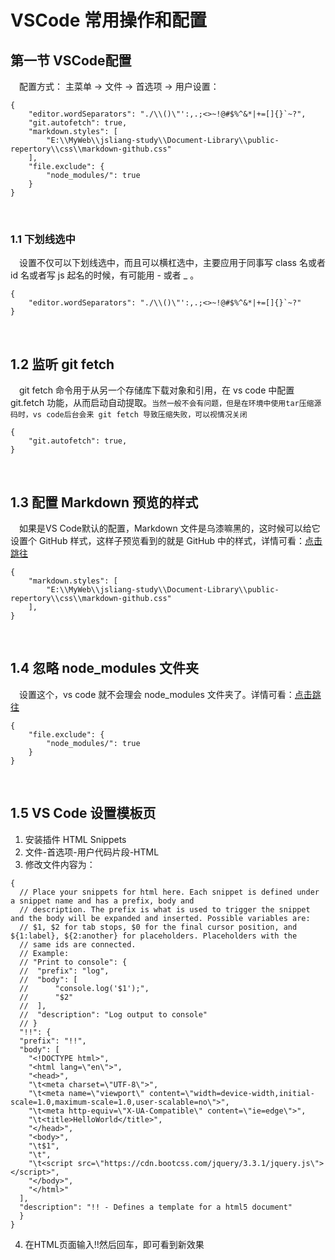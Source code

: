 # VSCode 常用操作和配置

## 第一节 VSCode配置

&emsp;配置方式： 主菜单 -> 文件 -> 首选项 -> 用户设置：
```
{
    "editor.wordSeparators": "./\\()\"':,.;<>~!@#$%^&*|+=[]{}`~?",
    "git.autofetch": true,
    "markdown.styles": [
        "E:\\MyWeb\\jsliang-study\\Document-Library\\public-repertory\\css\\markdown-github.css"
    ],
    "file.exclude": {
        "node_modules/": true
    }
}
```

<br>

### 1.1 下划线选中
&emsp;设置不仅可以下划线选中，而且可以横杠选中，主要应用于同事写 class 名或者 id 名或者写 js 起名的时候，有可能用 - 或者 _ 。
```
{
    "editor.wordSeparators": "./\\()\"':,.;<>~!@#$%^&*|+=[]{}`~?"
}
```

<br>

## 1.2 监听 git fetch
&emsp;git fetch 命令用于从另一个存储库下载对象和引用，在 vs code 中配置 git.fetch 功能，从而启动自动提取。`当然一般不会有问题，但是在环境中使用tar压缩源码时，vs code后台会来 git fetch 导致压缩失败，可以视情况关闭`
```
{
    "git.autofetch": true,
}
```

<br>

## 1.3 配置 Markdown 预览的样式
&emsp;如果是VS Code默认的配置，Markdown 文件是乌漆嘛黑的，这时候可以给它设置个 GitHub 样式，这样子预览看到的就是 GitHub 中的样式，详情可看：[点击跳往](../markdown/markdown.md)
```
{
    "markdown.styles": [
        "E:\\MyWeb\\jsliang-study\\Document-Library\\public-repertory\\css\\markdown-github.css"
    ],
}
```

<br>

## 1.4 忽略 node_modules 文件夹
&emsp;设置这个，vs code 就不会理会 node_modules 文件夹了。详情可看：[点击跳往](../git/git.md)
```
{
    "file.exclude": {
        "node_modules/": true
    }
}
```

<br>

## 1.5 VS Code 设置模板页

1. 安装插件 HTML Snippets
2. 文件-首选项-用户代码片段-HTML
3. 修改文件内容为：

```
{
  // Place your snippets for html here. Each snippet is defined under a snippet name and has a prefix, body and 
  // description. The prefix is what is used to trigger the snippet and the body will be expanded and inserted. Possible variables are:
  // $1, $2 for tab stops, $0 for the final cursor position, and ${1:label}, ${2:another} for placeholders. Placeholders with the 
  // same ids are connected.
  // Example:
  // "Print to console": {
  //  "prefix": "log",
  //  "body": [
  //      "console.log('$1');",
  //      "$2"
  //  ],
  //  "description": "Log output to console"
  // }
  "!!": {
  "prefix": "!!",
  "body": [
    "<!DOCTYPE html>",
    "<html lang=\"en\">",
    "<head>",
    "\t<meta charset=\"UTF-8\">",
    "\t<meta name=\"viewport\" content=\"width=device-width,initial-scale=1.0,maximum-scale=1.0,user-scalable=no\">",
    "\t<meta http-equiv=\"X-UA-Compatible\" content=\"ie=edge\">",
    "\t<title>HelloWorld</title>",
    "</head>",
    "<body>",
    "\t$1",
    "\t",
    "\t<script src=\"https://cdn.bootcss.com/jquery/3.3.1/jquery.js\"></script>",
    "</body>",
    "</html>"
  ],
  "description": "!! - Defines a template for a html5 document"
  }
}
```

4. 在HTML页面输入!!然后回车，即可看到新效果

